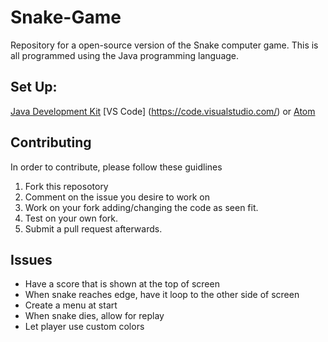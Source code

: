 # Snake-Game
Repository for a open-source version of the Snake computer game. This is all programmed using the Java programming language.

## Set Up:
[Java Development Kit](https://java.com/en/download/help/develop.html)
[VS Code] (https://code.visualstudio.com/)
or
[Atom](https://atom.io/)

## Contributing

In order to contribute, please follow these guidlines
1. Fork this reposotory
2. Comment on the issue you desire to work on
3. Work on your fork adding/changing the code as seen fit.
4. Test on your own fork. 
5. Submit a pull request afterwards.

## Issues
- Have a score that is shown at the top of screen
- When snake reaches edge, have it loop to the other side of screen
- Create a menu at start 
- When snake dies, allow for replay
- Let player use custom colors
